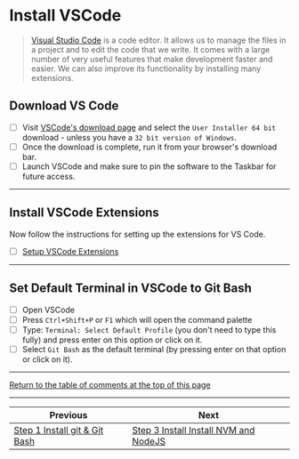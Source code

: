 # Install VSCode

> [Visual Studio Code](https://code.visualstudio.com) is a code editor. It allows us to manage the files in a project and to edit the code that we write. It comes with a large number of very useful features that make development faster and easier. We can also improve its functionality by installing many extensions.

## Download VS Code
- [ ] Visit [VSCode's download page](https://code.visualstudio.com/download) and select the `User Installer 64 bit` download - unless you have a `32 bit version of Windows`.
- [ ] Once the download is complete, run it from your browser's download bar.
- [ ] Launch VSCode and make sure to pin the software to the Taskbar for future access.
---
## Install VSCode Extensions

Now follow the instructions for setting up the extensions for VS Code.

- [ ] [Setup VSCode Extensions](../vscode-setup-instructions.md)
---
## Set Default Terminal in VSCode to Git Bash

- [ ] Open VSCode
- [ ] Press `Ctrl+Shift+P` or `F1` which will open the command palette
- [ ] Type: `Terminal: Select Default Profile` (you don't need to type this fully) and press enter on this option or click on it.
- [ ] Select `Git Bash` as the default terminal (by pressing enter on that option or click on it).

---

[Return to the table of comments at the top of this page](#table-of-contents)

---
| Previous | Next |
| ----- | ---------- |
| [Step 1 Install git & Git Bash](1-windows-setup-instructions-git-install.md) | [Step 3 Install Install NVM and NodeJS](3-windows-setup-instructions-node-install.md) |

